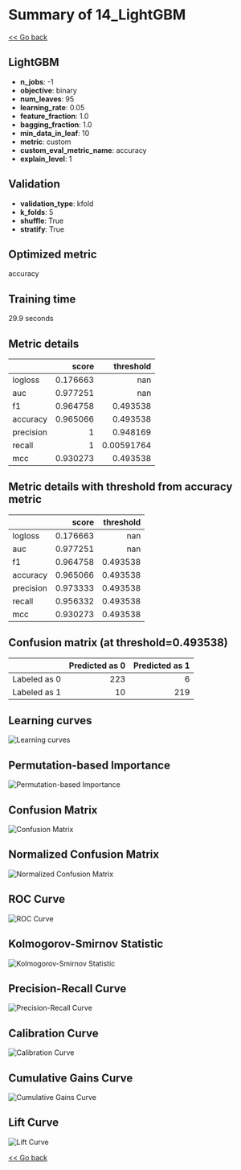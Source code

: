 # Summary of 14_LightGBM

[<< Go back](../README.md)


## LightGBM
- **n_jobs**: -1
- **objective**: binary
- **num_leaves**: 95
- **learning_rate**: 0.05
- **feature_fraction**: 1.0
- **bagging_fraction**: 1.0
- **min_data_in_leaf**: 10
- **metric**: custom
- **custom_eval_metric_name**: accuracy
- **explain_level**: 1

## Validation
 - **validation_type**: kfold
 - **k_folds**: 5
 - **shuffle**: True
 - **stratify**: True

## Optimized metric
accuracy

## Training time

29.9 seconds

## Metric details
|           |    score |    threshold |
|:----------|---------:|-------------:|
| logloss   | 0.176663 | nan          |
| auc       | 0.977251 | nan          |
| f1        | 0.964758 |   0.493538   |
| accuracy  | 0.965066 |   0.493538   |
| precision | 1        |   0.948169   |
| recall    | 1        |   0.00591764 |
| mcc       | 0.930273 |   0.493538   |


## Metric details with threshold from accuracy metric
|           |    score |   threshold |
|:----------|---------:|------------:|
| logloss   | 0.176663 |  nan        |
| auc       | 0.977251 |  nan        |
| f1        | 0.964758 |    0.493538 |
| accuracy  | 0.965066 |    0.493538 |
| precision | 0.973333 |    0.493538 |
| recall    | 0.956332 |    0.493538 |
| mcc       | 0.930273 |    0.493538 |


## Confusion matrix (at threshold=0.493538)
|              |   Predicted as 0 |   Predicted as 1 |
|:-------------|-----------------:|-----------------:|
| Labeled as 0 |              223 |                6 |
| Labeled as 1 |               10 |              219 |

## Learning curves
![Learning curves](learning_curves.png)

## Permutation-based Importance
![Permutation-based Importance](permutation_importance.png)
## Confusion Matrix

![Confusion Matrix](confusion_matrix.png)


## Normalized Confusion Matrix

![Normalized Confusion Matrix](confusion_matrix_normalized.png)


## ROC Curve

![ROC Curve](roc_curve.png)


## Kolmogorov-Smirnov Statistic

![Kolmogorov-Smirnov Statistic](ks_statistic.png)


## Precision-Recall Curve

![Precision-Recall Curve](precision_recall_curve.png)


## Calibration Curve

![Calibration Curve](calibration_curve_curve.png)


## Cumulative Gains Curve

![Cumulative Gains Curve](cumulative_gains_curve.png)


## Lift Curve

![Lift Curve](lift_curve.png)



[<< Go back](../README.md)
